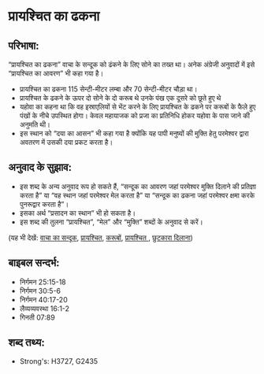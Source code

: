 # प्रायश्चित का ढकना #

## परिभाषा: ##

“प्रायश्चित का ढकना” वाचा के सन्दूक को ढंकने के लिए सोने का तख्त था। अनेक अंग्रेजी अनुवादों में इसे “प्रायश्चित का आवरण” भी कहा गया है।

* प्रायश्चित का ढकना 115 सेन्टी-मीटर लम्बा और 70 सेन्टी-मीटर चौड़ा था।
* प्रायश्चित के ढकने के ऊपर दो सोने के दो करूब थे उनके पंख एक दूसरे को छूते हुए थे
* यहोवा का कहना था कि वह इस्राएलियों से भेंट करने के लिए प्रायश्चित के ढकने पर करूबों के फैले हुए पंखों के नीचे उपस्थित होगा। केवल महायाजक को प्रजा का प्रतिनिधि होकर यहोवा के पास जाने की अनुमति थी।
* इस स्थान को “दया का आसन” भी कहा गया है क्योंकि यह पापी मनुष्यों की मुक्ति हेतु परमेश्वर द्वारा अवतरण में उसकी दया प्रकट करता है।

## अनुवाद के सुझाव: ##

* इस शब्द के अन्य अनुवाद रूप हो सकते हैं, “सन्दूक का आवरण जहां परमेश्वर मुक्ति दिलाने की प्रतिज्ञा करता है” या “वह स्थान जहां परमेश्वर मेल करता है” या “सन्दूक का ढकना जहां परमेश्वर क्षमा करके पुनरूद्वार करता है”।
* इसका अर्थ “प्रसादन का स्थान” भी हो सकता है।
* इस शब्द की तुलना “प्रायश्चित”, “मेल” और “मुक्ति” शब्दों के अनुवाद से करें।

(यह भी देखें: [वाचा का सन्दूक](../arkofthecovenant.md), [प्रायश्चित](../atonement.md), [करूबों](../cherubim.md), [प्रायश्चित ](../propitiation.md), [छुटकारा दिलाना](../redeem.md))

## बाइबल सन्दर्भ: ##

* निर्गमन 25:15-18
* निर्गमन 30:5-6
* निर्गमन 40:17-20
* लैव्यव्यवस्था 16:1-2
* गिनती 07:89

## शब्द तथ्य: ##

* Strong's: H3727, G2435
